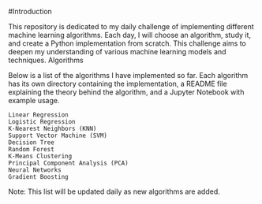 #Introduction

This repository is dedicated to my daily challenge of implementing different machine learning algorithms. Each day, I will choose an algorithm, study it, and create a Python implementation from scratch. This challenge aims to deepen my understanding of various machine learning models and techniques.
Algorithms

Below is a list of the algorithms I have implemented so far. Each algorithm has its own directory containing the implementation, a README file explaining the theory behind the algorithm, and a Jupyter Notebook with example usage.

    Linear Regression
    Logistic Regression
    K-Nearest Neighbors (KNN)
    Support Vector Machine (SVM)
    Decision Tree
    Random Forest
    K-Means Clustering
    Principal Component Analysis (PCA)
    Neural Networks
    Gradient Boosting

Note: This list will be updated daily as new algorithms are added.
